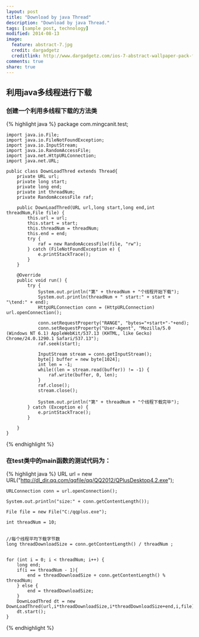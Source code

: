 ```yaml
---
layout: post
title: "Download by java Thread"
description: "Download by java Thread."
tags: [sample post, technology]
modified: 2014-08-13
image:
  feature: abstract-7.jpg
  credit: dargadgetz
  creditlink: http://www.dargadgetz.com/ios-7-abstract-wallpaper-pack-for-iphone-5-and-ipod-touch-retina/
comments: true
share: true
---
```



## 利用java多线程进行下载 ##

### 创建一个利用多线程下载的方法类 ###
{% highlight java %}
	package com.mingcanit.test;
	 
	import java.io.File;
	import java.io.FileNotFoundException;
	import java.io.InputStream;
	import java.io.RandomAccessFile;
	import java.net.HttpURLConnection;
	import java.net.URL;
 
	public class DownLoadThred extends Thread{
	 	private URL url;
		private long start;
		private long end;
		private int threadNum;
		private RandomAccessFile raf;
		
		public DownLoadThred(URL url,long start,long end,int threadNum,File file) {
			this.url = url;
			this.start = start;
			this.threadNum = threadNum;
			this.end = end;
			try {
				raf = new RandomAccessFile(file, "rw");
			} catch (FileNotFoundException e) {
				e.printStackTrace();
			}
		}
		
		@Override
		public void run() {
			try {
				System.out.println("第" + threadNum + "个线程开始下载");
				System.out.println(threadNum + " start:" + start + "\tend:" + end);
				HttpURLConnection conn = (HttpURLConnection) url.openConnection();
				
				conn.setRequestProperty("RANGE", "bytes="+start+"-"+end);
				conn.setRequestProperty("User-Agent", "Mozilla/5.0 (Windows NT 6.1) AppleWebKit/537.13 (KHTML, like Gecko) Chrome/24.0.1290.1 Safari/537.13");
				raf.seek(start);
				
				InputStream stream = conn.getInputStream();
				byte[] buffer = new byte[1024];
				int len = -1;
				while((len = stream.read(buffer)) != -1) {
					raf.write(buffer, 0, len);
				}
				raf.close();
				stream.close();
				
				System.out.println("第" + threadNum + "个线程下载完毕");
			} catch (Exception e) {
				e.printStackTrace();
			}
			
		}
	}
{% endhighlight %}
### 在test类中的main函数的测试代码为：
{% highlight java %}
	URL url = new URL("http://dl_dir.qq.com/qqfile/qq/QQ2012/QPlusDesktop4.2.exe");
	 
	URLConnection conn = url.openConnection();
	 
	System.out.println("size:" + conn.getContentLength());
	 
	File file = new File("C:/qqplus.exe");
	 
	int threadNum = 10;
	 
	 
	//每个线程平均下载字节数
	long threadDownloadSize = conn.getContentLength() / threadNum ;
	 
	 
	for (int i = 0; i < threadNum; i++) {
		long end;
		if(i == threadNum - 1){
			end = threadDownloadSize + conn.getContentLength() % threadNum;
		} else {
			end = threadDownloadSize;
		}
		DownLoadThred dt = new DownLoadThred(url,i*threadDownloadSize,i*threadDownloadSize+end,i,file);
		dt.start();
	}
{% endhighlight %}